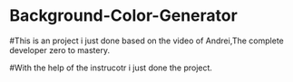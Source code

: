 # Background-Color-Generator

#This is an project i just done based on the video of Andrei,The complete developer zero to mastery.

#With the help of the instrucotr i just done the project.